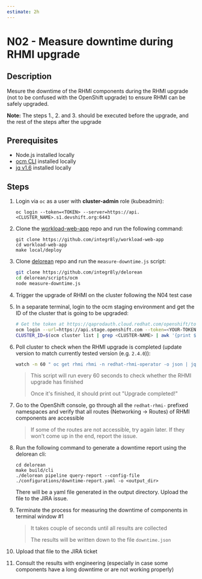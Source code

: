 ```yaml
---
estimate: 2h
---
```


# N02 - Measure downtime during RHMI upgrade

## Description

Mesure the downtime of the RHMI components during the RHMI upgrade (not to be confused with the OpenShift upgrade) to ensure RHMI can be safely upgraded.

**Note:** The steps 1., 2. and 3. should be executed before the upgrade, and the rest of the steps after the upgrade

## Prerequisites

- Node.js installed locally
- [ocm CLI](https://github.com/openshift-online/ocm-cli/releases) installed locally
- [jq v1.6](https://github.com/stedolan/jq/releases) installed locally

## Steps

1. Login via `oc` as a user with **cluster-admin** role (kubeadmin):

   ```
   oc login --token=<TOKEN> --server=https://api.<CLUSTER_NAME>.s1.devshift.org:6443
   ```

2. Clone the [workload-web-app](https://github.com/integr8ly/workload-web-app) repo and run the following command:

   ```
   git clone https://github.com/integr8ly/workload-web-app
   cd workload-web-app
   make local/deploy
   ```

3. Clone [delorean](https://github.com/integr8ly/delorean) repo and run the `measure-downtime.js` script:

   ```bash
   git clone https://github.com/integr8ly/delorean
   cd delorean/scripts/ocm
   node measure-downtime.js
   ```

4. Trigger the upgrade of RHMI on the cluster following the N04 test case

5. In a separate terminal, login to the ocm staging environment and get the ID of the cluster that is going to be upgraded:

   ```bash
   # Get the token at https://qaprodauth.cloud.redhat.com/openshift/token
   ocm login --url=https://api.stage.openshift.com --token=<YOUR-TOKEN>
   CLUSTER_ID=$(ocm cluster list | grep <CLUSTER-NAME> | awk '{print $1}')
   ```

6. Poll cluster to check when the RHMI upgrade is completed (update version to match currently tested version (e.g. `2.4.0`)):

   ```bash
   watch -n 60 " oc get rhmi rhmi -n redhat-rhmi-operator -o json | jq -r .status.version | grep -q "2.x.x" && echo 'RHMI Upgrade completed\!'"
   ```

   > This script will run every 60 seconds to check whether the RHMI upgrade has finished
   >
   > Once it's finished, it should print out "Upgrade completed!"

7. Go to the OpenShift console, go through all the `redhat-rhmi-` prefixed namespaces and verify that all routes (Networking -> Routes) of RHMI components are accessible

   > If some of the routes are not accessible, try again later. If they won't come up in the end, report the issue.

8. Run the following command to generate a downtime report using the delorean cli:

   ```
   cd delorean
   make build/cli
   ./delorean pipeline query-report --config-file ./configurations/downtime-report.yaml -o <output_dir>
   ```

   There will be a yaml file generated in the output directory. Upload the file to the JIRA issue.

9. Terminate the process for measuring the downtime of components in terminal window #1

   > It takes couple of seconds until all results are collected
   >
   > The results will be written down to the file `downtime.json`

10. Upload that file to the JIRA ticket

11. Consult the results with engineering (especially in case some components have a long downtime or are not working properly)
